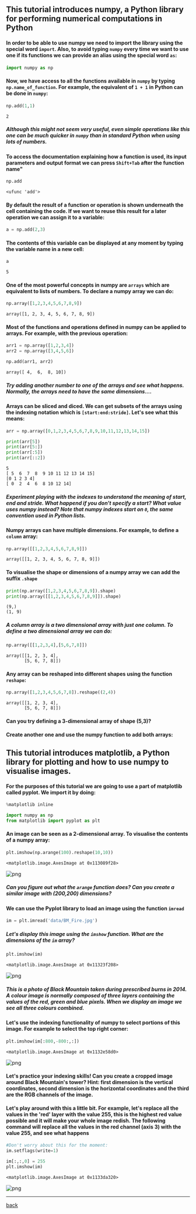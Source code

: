 
## This tutorial introduces numpy, a Python library for performing numerical computations in Python

#### In order to be able to use numpy we need to import the library using the special word `import`. Also, to avoid typing `numpy` every time we want to use one if its functions we can provide an alias using the special word `as`:


```python
import numpy as np
```

#### Now, we have access to all the functions available in `numpy` by typing `np.name_of_function`. For example, the equivalent of `1 + 1` in Python can be done in `numpy`:


```python
np.add(1,1)
```




    2



##### Although this might not seem very useful, even simple operations like this one can be much quicker in `numpy` than in standard Python when using lots of numbers.

#### To access the documentation explaining how a function is used, its input parameters and output format we can press `Shift+Tab` after the function name"


```python
np.add
```




    <ufunc 'add'>



#### By default the result of a function or operation is shown underneath the cell containing the code. If we want to reuse this result for a later operation we can assign it to a variable:


```python
a = np.add(2,3)
```

#### The contents of this variable can be displayed at any moment by typing the variable name in a new cell:


```python
a
```




    5



#### One of the most powerful concepts in numpy are `arrays` which are equivalent to lists of numbers. To declare a numpy array we can do:


```python
np.array([1,2,3,4,5,6,7,8,9])
```




    array([1, 2, 3, 4, 5, 6, 7, 8, 9])



#### Most of the functions and operations defined in numpy can be applied to arrays. For example, with the previous operation:


```python
arr1 = np.array([1,2,3,4])
arr2 = np.array([3,4,5,6])

np.add(arr1, arr2)
```




    array([ 4,  6,  8, 10])



##### Try adding another number to one of the arrays and see what happens. Normally, the arrays need to have the same dimensions....

#### Arrays can be sliced and diced. We can get subsets of the arrays using the indexing notation which is `[start:end:stride]`. Let's see what this means:


```python
arr = np.array([0,1,2,3,4,5,6,7,8,9,10,11,12,13,14,15])

print(arr[5])
print(arr[5:])
print(arr[:5])
print(arr[::2])
```

    5
    [ 5  6  7  8  9 10 11 12 13 14 15]
    [0 1 2 3 4]
    [ 0  2  4  6  8 10 12 14]


##### Experiment playing with the indexes to understand the meaning of start, end and stride. What happend if you don't specify a start? What value uses numpy instead? Note that numpy indexes start on `0`, the same convention used in Python lists.

#### Numpy arrays can have multiple dimensions. For example, to define a `column` array: 


```python
np.array([[1,2,3,4,5,6,7,8,9]])
```




    array([[1, 2, 3, 4, 5, 6, 7, 8, 9]])



#### To visualise the shape or dimensions of a numpy array we can add the suffix `.shape`


```python
print(np.array([1,2,3,4,5,6,7,8,9]).shape)
print(np.array([[1,2,3,4,5,6,7,8,9]]).shape)
```

    (9,)
    (1, 9)


##### A column array is a two dimensional array with just one column. To define a two dimensional array we can do:


```python
np.array([[1,2,3,4],[5,6,7,8]])
```




    array([[1, 2, 3, 4],
           [5, 6, 7, 8]])



#### Any array can be reshaped into different shapes using the function `reshape`:


```python
np.array([1,2,3,4,5,6,7,8]).reshape((2,4))
```




    array([[1, 2, 3, 4],
           [5, 6, 7, 8]])



#### Can you try defining a 3-dimensional array of shape (5,3)?

#### Create another one and use the numpy function to add both arrays:

## This tutorial introduces matplotlib, a Python library for plotting and how to use numpy to visualise images.

#### For the purposes of this tutorial we are going to use a part of matplotlib called pyplot. We import it by doing:


```python
%matplotlib inline

import numpy as np
from matplotlib import pyplot as plt
```

#### An image can be seen as a 2-dimensional array. To visualise the contents of a numpy array:


```python
plt.imshow(np.arange(100).reshape(10,10))
```




    <matplotlib.image.AxesImage at 0x113089f28>




![png](1_intro_to_numpy_files/1_intro_to_numpy_34_1.png)


##### Can you figure out what the `arange` function does? Can you create a similar image with (200,200) dimensions?

#### We can use the Pyplot library to load an image using the function `imread`


```python
im = plt.imread('data/BM_Fire.jpg')
```

##### Let's display this image using the `imshow` function. What are the dimensions of the `im` array? 


```python
plt.imshow(im)
```




    <matplotlib.image.AxesImage at 0x11323f208>




![png](1_intro_to_numpy_files/1_intro_to_numpy_39_1.png)


##### This is a photo of Black Mountain taken during prescribed burns in 2014. A colour image is normally composed of three layers containing the values of the red, green and blue pixels. When we display an image we see all three colours combined.

#### Let's use the indexing functionality of numpy to select portions of this image. For example to select the top right corner:


```python
plt.imshow(im[:800,-800:,:])
```




    <matplotlib.image.AxesImage at 0x1132e58d0>




![png](1_intro_to_numpy_files/1_intro_to_numpy_42_1.png)


#### Let's practice your indexing skills! Can you create a cropped image around Black Mountain's tower? Hint: first dimension is the vertical coordinates, second dimension is the horizontal coordinates and the third are the RGB channels of the image.

#### Let's play around with this a little bit. For example, let's replace all the values in the 'red' layer with the value 255, this is the highest red value possible and it will make your whole image redish. The following command will replace all the values in the red channel (axis 3) with the value 255, and see what happens


```python
#Don't worry about this for the moment:
im.setflags(write=1)

im[:,:,0] = 255
plt.imshow(im)
```




    <matplotlib.image.AxesImage at 0x1133da320>




![png](1_intro_to_numpy_files/1_intro_to_numpy_45_1.png)

***

[back](./)
